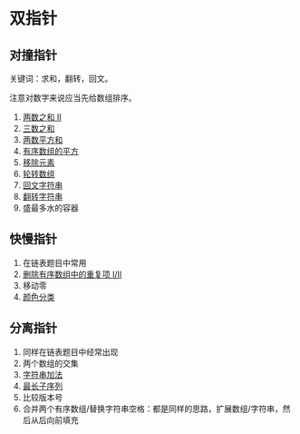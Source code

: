 # 双指针

## 对撞指针

关键词：求和，翻转，回文。

注意对数字来说应当先给数组排序。

1. [两数之和 II](data_structures/hashtable/two_sum.py)
2. [三数之和](three_sum.py)
3. [两数平方和](square_sum.py)
4. [有序数组的平方](sorted_squares.py)
5. [移除元素](remove_element.py)
6. [轮转数组](rotate_array.py)
7. [回文字符串](valid_palindrome.py)
8. [翻转字符串](reverse_words.py)
9. 盛最多水的容器

## 快慢指针

1. 在链表题目中常用
2. [删除有序数组中的重复项 I/II](remove_duplicates_from_sorted_array.py)
3. 移动零
4. [颜色分类](sort_colors.py)

## 分离指针

1. 同样在链表题目中经常出现
2. 两个数组的交集
3. [字符串加法](data_structures/string/add_strings.py)
4. [最长子序列](longest_word.py)
5. 比较版本号
6. 合并两个有序数组/替换字符串空格：都是同样的思路，扩展数组/字符串，然后从后向前填充
